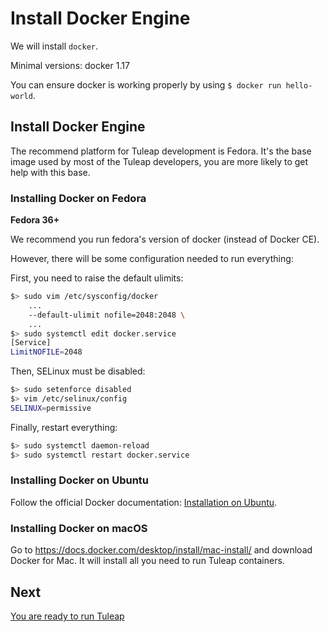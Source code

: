 # Install Docker Engine

We will install `docker`.

Minimal versions: docker 1.17

You can ensure docker is working properly by using
`$ docker run hello-world`.

## Install Docker Engine

The recommend platform for Tuleap development is Fedora. It's the base
image used by most of the Tuleap developers, you are more likely to get
help with this base.

### Installing Docker on Fedora

**Fedora 36+**

We recommend you run fedora's version of docker (instead of Docker CE).

However, there will be some configuration needed to run everything:

First, you need to raise the default ulimits:

``` bash
$> sudo vim /etc/sysconfig/docker
    ...
    --default-ulimit nofile=2048:2048 \
    ...
$> sudo systemctl edit docker.service
[Service]
LimitNOFILE=2048
```

Then, SELinux must be disabled:

``` bash
$> sudo setenforce disabled
$> vim /etc/selinux/config
SELINUX=permissive
```

Finally, restart everything:

``` bash
$> sudo systemctl daemon-reload
$> sudo systemctl restart docker.service
```

### Installing Docker on Ubuntu

Follow the official Docker documentation: [Installation on
Ubuntu](https://docs.docker.com/engine/install/ubuntu/).

### Installing Docker on macOS

Go to <https://docs.docker.com/desktop/install/mac-install/> and
download Docker for Mac. It will install all you need to run Tuleap
containers.

## Next

[You are ready to run Tuleap](./run-tuleap.md)
